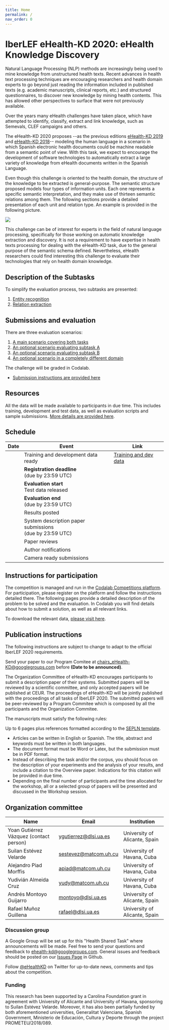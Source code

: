 ```yaml
---
title: Home
permalink: /
nav_order: 0
---
```


# IberLEF eHealth-KD 2020: eHealth Knowledge Discovery

Natural Language Processing (NLP) methods are increasingly being used to mine knowledge from unstructured health texts. Recent advances in health text processing techniques are encouraging researchers and health domain experts to go beyond just reading the information included in published texts (e.g. academic manuscripts, clinical reports, etc.) and structured questionnaires, to discover new knowledge by mining health contents. This has allowed other perspectives to surface that were not previously available.

Over the years many eHealth challenges have taken place, which have attempted to identify, classify, extract and link knowledge, such as Semevals, CLEF campaigns and others.

The eHealth-KD 2020 proposes --as the previous editions [eHealth-KD 2019](https://knowledge-learning.github.io/ehealthkd-2019) and [eHealth-KD 2018](http://www.sepln.org/workshops/tass/2018/task-3/)--  modeling the human language in a scenario in which Spanish electronic health documents could be machine readable from a semantic point of view. With this task, we expect to encourage the development of software technologies to automatically extract a large variety of knowledge from eHealth documents written in the Spanish Language.

Even though this challenge is oriented to the health domain, the structure of the knowledge to be extracted is general-purpose. The semantic structure proposed models four types of information units. Each one represents a specific semantic interpretation, and they make use of thirteen semantic relations among them. The following sections provide a detailed presentation of each unit and relation type. An example is provided in the following picture.

![](img/task_b.png)

This challenge can be of interest for experts in the field of natural language processing, specifically for those working on automatic knowledge extraction and discovery. It is not a requirement to have expertise in health texts processing for dealing with the eHealth-KD task, due to the general purpose of the semantic schema defined. Nevertheless, eHealth researchers could find interesting this challenge to evaluate their technologies that rely on health domain knowledge.

## Description of the Subtasks

To simplify the evaluation process, two subtasks are presented:

1. [Entity recognition](tasks#subtask-a-entity-recognition)
2. [Relation extraction](tasks#subtask-b-relation-extraction)

## Submissions and evaluation

There are three evaluation scenarios:
1. [A main scenario covering both tasks](evaluation#main-evaluation-scenario-1)
2. [An optional scenario evaluating subtask A](evaluation#optional-subtask-a-scenario-2)
3. [An optional scenario evaluating subtask B](evaluation#optional-subtask-b-scenario-3)
4. [An optional scenario in a completely different domain](evaluation#optional-alternative-domain-evaluation-scenario-4)

The challenge will be graded in Codalab.

* [Submission instructions are provided here](submission)

## Resources

All the data will be made available to participants in due time. This includes training, development and test data, as well as evaluation scripts and sample submissions. [More details are provided here](resources).

## Schedule

|Date|Event|Link|
|---|---|---|
|   | Training and development data ready                                 | [Training and dev data](https://forms.gle/pUJutSDq2FYLwNWQA) |
|   | **Registration deadline** <br> (due by 23:59 UTC)                   |  |
|   | **Evaluation start** <br> Test data released                        |  |
|   | **Evaluation end** <br> (due by 23:59 UTC)                          |  |
|   | Results posted                                                      |  |
|   | System description paper submissions <br> (due by 23:59 UTC)        |  |
|   | Paper reviews                                                       |  |
|   | Author notifications                                                |  |
|   | Camera ready submissions                                            |  |


## Instructions for participation

The competition is managed and run in the [Codalab Competitions platform](). For participation, please register on the platform and follow the instructions detailed there. The following pages provide a detailed description of the problem to be solved and the evaluation. In Codalab you will find details about how to submit a solution, as well as all relevant links.

<!-- [Click here to enter the competition](https://competitions.codalab.org/competitions/21781). -->

To download the relevant data, [please visit here](https://forms.gle/3KHAvo7e5MfxtnME9).

## Publication instructions

The following instructions are subject to change to adapt to the official IberLEF 2020 requirements.

Send your paper to our Program Comitee at [chairs_eHealth-KD@googlegroups.com](mailto:chairs_eHealth-KD@googlegroups.com) before **(Date to be announced)**.

The Organization Committee of eHealth-KD encourages participants to submit a description paper of their systems. Submitted papers will be reviewed by a scientific committee, and only accepted papers will be published at CEUR. The proceedings of eHealth-KD will be jointly published with the proceedings of all tasks of IberLEF 2020. The submitted papers will be peer-reviewed by a Program Commitee which is composed by all the participants and the Organization Commitee.

The manuscripts must satisfy the following rules:

Up to 6 pages plus references formatted according to the [SEPLN template](http://www.sepln.org/home-2/revista/instrucciones-autor/).
* Articles can be written in English or Spanish. The title, abstract and keywords must be written in both languages.
* The document format must be Word or Latex, but the submission must be in PDF format.
* Instead of describing the task and/or the corpus, you should focus on the description of your experiments and the analysis of your results, and include a citation to the Overview paper. Indications for this citation will be provided in due time.
* Depending on the final number of participants and the time allocated for the workshop, all or a selected group of papers will be presented and discussed in the Workshop session.

## Organization committee

| Name                     | Email                                                 | Institution                   |
|--------------------------|-------------------------------------------------------|-------------------------------|
| Yoan Gutiérrez Vázquez (contact person)   | [ygutierrez@dlsi.ua.es](mailto:ygutierrez@dlsi.ua.es) | University of Alicante, Spain |
| Suilan Estévez Velarde   | [sestevez@matcom.uh.cu](mailto:sestevez@matcom.uh.cu) | University of Havana, Cuba    |
| Alejandro Piad Morffis   | [apiad@matcom.uh.cu](mailto:apiad@matcom.uh.cu)       | University of Havana, Cuba    |
| Yudivián Almeida Cruz    | [yudy@matcom.uh.cu](mailto:yudy@matcom.uh.cu)         | University of Havana, Cuba    |
| Andrés Montoyo Guijarro  | [montoyo@dlsi.ua.es](mailto:montoyo@dlsi.ua.es)       | University of Alicante, Spain |
| Rafael Muñoz Guillena    | [rafael@dlsi.ua.es](mailto:rafael@dlsi.ua.es)         | University of Alicante, Spain |

### Discussion group

A Google Group will be set up for this "Health Shared Task" where announcements will be made.
Feel free to send your questions and feedback to [ehealth-kd@googlegroups.com](mailto:ehealth-kd@googlegroups.com).
General issues and feedback should be posted on our [Issues Page](https://github.com/knowledge-learning/ehealthkd-2020/issues) in Github.

Follow [@eHealthKD](https://twitter.com/eHealthKD) on Twitter for up-to-date news, comments and tips about the competition.

### Funding

This research has been supported by a Carolina Foundation grant in agreement with University of Alicante and University of Havana, sponsoring to Suilan Estévez Velarde. Moreover, it has also been partially funded by both aforementioned universities, Generalitat Valenciana, Spanish Government, Ministerio de Educación, Cultura y Deporte through the project PROMETEU/2018/089.
